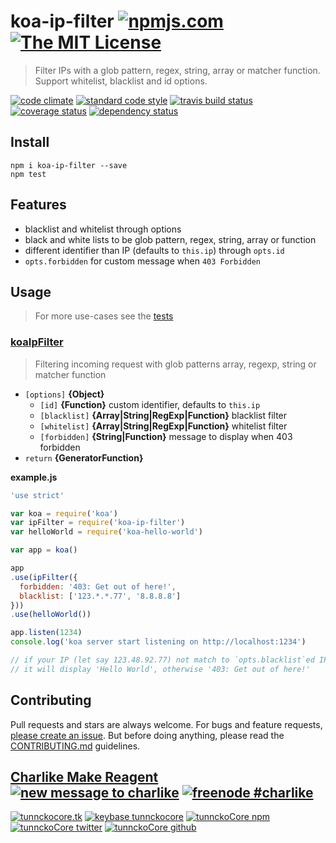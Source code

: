 # koa-ip-filter [![npmjs.com][npmjs-img]][npmjs-url] [![The MIT License][license-img]][license-url]

> Filter IPs with a glob pattern, regex, string, array or matcher function. Support whitelist, blacklist and id options.

[![code climate][codeclimate-img]][codeclimate-url] [![standard code style][standard-img]][standard-url] [![travis build status][travis-img]][travis-url] [![coverage status][coveralls-img]][coveralls-url] [![dependency status][david-img]][david-url]


## Install
```
npm i koa-ip-filter --save
npm test
```


## Features
- blacklist and whitelist through options
- black and white lists to be glob pattern, regex, string, array or function
- different identifier than IP (defaults to `this.ip`) through `opts.id`
- `opts.forbidden` for custom message when `403 Forbidden`


## Usage
> For more use-cases see the [tests](./test.js)

### [koaIpFilter](./index#L25)
> Filtering incoming request with glob patterns array, regexp, string or matcher function

- `[options]` **{Object}**
  + `[id]` **{Function}** custom identifier, defaults to `this.ip`
  + `[blacklist]` **{Array|String|RegExp|Function}** blacklist filter
  + `[whitelist]` **{Array|String|RegExp|Function}** whitelist filter
  + `[forbidden]` **{String|Function}** message to display when 403 forbidden
- `return` **{GeneratorFunction}**

**example.js**

```js
'use strict'

var koa = require('koa')
var ipFilter = require('koa-ip-filter')
var helloWorld = require('koa-hello-world')

var app = koa()

app
.use(ipFilter({
  forbidden: '403: Get out of here!',
  blacklist: ['123.*.*.77', '8.8.8.8']
}))
.use(helloWorld())

app.listen(1234)
console.log('koa server start listening on http://localhost:1234')

// if your IP (let say 123.48.92.77) not match to `opts.blacklist`ed IPs
// it will display 'Hello World', otherwise '403: Get out of here!'
```


## Contributing

Pull requests and stars are always welcome. For bugs and feature requests, [please create an issue](https://github.com/tunnckoCore/koa-ip-filter/issues/new).
But before doing anything, please read the [CONTRIBUTING.md](./CONTRIBUTING.md) guidelines.


## [Charlike Make Reagent](http://j.mp/1stW47C) [![new message to charlike][new-message-img]][new-message-url] [![freenode #charlike][freenode-img]][freenode-url]

[![tunnckocore.tk][author-www-img]][author-www-url] [![keybase tunnckocore][keybase-img]][keybase-url] [![tunnckoCore npm][author-npm-img]][author-npm-url] [![tunnckoCore twitter][author-twitter-img]][author-twitter-url] [![tunnckoCore github][author-github-img]][author-github-url]


[npmjs-url]: https://www.npmjs.com/package/koa-ip-filter
[npmjs-img]: https://img.shields.io/npm/v/koa-ip-filter.svg?label=koa-ip-filter

[license-url]: https://github.com/tunnckoCore/koa-ip-filter/blob/master/LICENSE.md
[license-img]: https://img.shields.io/badge/license-MIT-blue.svg


[codeclimate-url]: https://codeclimate.com/github/tunnckoCore/koa-ip-filter
[codeclimate-img]: https://img.shields.io/codeclimate/github/tunnckoCore/koa-ip-filter.svg

[travis-url]: https://travis-ci.org/tunnckoCore/koa-ip-filter
[travis-img]: https://img.shields.io/travis/tunnckoCore/koa-ip-filter.svg

[coveralls-url]: https://coveralls.io/r/tunnckoCore/koa-ip-filter
[coveralls-img]: https://img.shields.io/coveralls/tunnckoCore/koa-ip-filter.svg

[david-url]: https://david-dm.org/tunnckoCore/koa-ip-filter
[david-img]: https://img.shields.io/david/tunnckoCore/koa-ip-filter.svg

[standard-url]: https://github.com/feross/standard
[standard-img]: https://img.shields.io/badge/code%20style-standard-brightgreen.svg


[author-www-url]: http://www.tunnckocore.tk
[author-www-img]: https://img.shields.io/badge/www-tunnckocore.tk-fe7d37.svg

[keybase-url]: https://keybase.io/tunnckocore
[keybase-img]: https://img.shields.io/badge/keybase-tunnckocore-8a7967.svg

[author-npm-url]: https://www.npmjs.com/~tunnckocore
[author-npm-img]: https://img.shields.io/badge/npm-~tunnckocore-cb3837.svg

[author-twitter-url]: https://twitter.com/tunnckoCore
[author-twitter-img]: https://img.shields.io/badge/twitter-@tunnckoCore-55acee.svg

[author-github-url]: https://github.com/tunnckoCore
[author-github-img]: https://img.shields.io/badge/github-@tunnckoCore-4183c4.svg

[freenode-url]: http://webchat.freenode.net/?channels=charlike
[freenode-img]: https://img.shields.io/badge/freenode-%23charlike-5654a4.svg

[new-message-url]: https://github.com/tunnckoCore/messages
[new-message-img]: https://img.shields.io/badge/send%20me-message-green.svg
